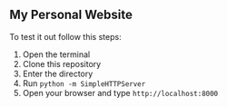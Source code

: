 ## My Personal Website

To test it out follow this steps:

1. Open the terminal
2. Clone this repository
3. Enter the directory
4. Run `python -m SimpleHTTPServer`
5. Open your browser and type `http://localhost:8000`